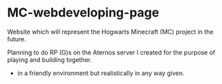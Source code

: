 # MC-webdeveloping-page

Website which will represent the Hogwarts Minecraft (MC) project in the future. 

Planning to do RP (G)s on the Aternos server I created for the purpose of playing and building together. 
- in a friendly environment but realistically in any way given. 
